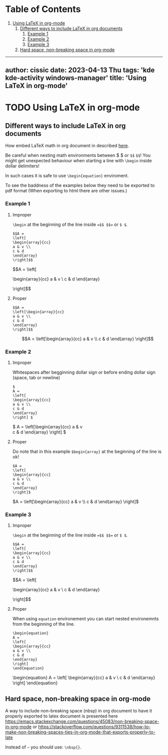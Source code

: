 
# Table of Contents

1.  [Using LaTeX in org-mode](#org9a44c74)
    1.  [Different ways to include LaTeX in org documents](#org85f7d5a)
        1.  [Example 1](#org5313f1d)
        2.  [Example 2](#org05013a8)
        3.  [Example 3](#org6dc5d96)
    2.  [Hard space, non-breaking space in org-mode](#org22a00ba)

---
author: cissic
date: 2023-04-13 Thu
tags: 'kde kde-activity windows-manager'
title: 'Using LaTeX in org-mode'
---


<a id="org9a44c74"></a>

# TODO Using LaTeX in org-mode


<a id="org85f7d5a"></a>

## Different ways to include LaTeX in org documents

How embed LaTeX math in org document in described [here](https://orgmode.org/manual/LaTeX-fragments.html).

Be careful when nesting math environments between $ $ or
`$$` `$$`!
You might get unexpected behaviour when starting a line with
`\begin`
inside dollar delimiters!

In such cases it is safe to use `\begin{equation}` enviroment.

To see the baddness of the examples below they need to be
exported to pdf format (When exporting to html there are other
issues.)


<a id="org5313f1d"></a>

### Example 1

1.  Improper

    `\begin` at the beginning of the line inside `=$$ $$=` or `$ $`.
    
        $$A =
        \left[
        \begin{array}{cc}
        a & v \\
        c & d
        \end{array}
        \right]$$
    
    $$A =
    \left[
    
    \begin{array}{cc}
    a & v \\
    c & d
    \end{array}
    
    \right]$$

2.  Proper

        $$A =
        \left[\begin{array}{cc}
        a & v \\
        c & d
        \end{array}
        \right]$$
    
    $$A =
    \left[\begin{array}{cc}
    a & v \\
    c & d
    \end{array}
    \right]$$


<a id="org05013a8"></a>

### Example 2

1.  Improper

    Whitespaces after begginning dollar sign or before ending dollar sign
    (space, tab or newline)
    
        $
        A =
        \left[
        \begin{array}{cc}
        a & v \\
        c & d
        \end{array}
        \right] $
    
    $
    A =
    \left[\begin{array}{cc}
    a & v   
    c & d
    \end{array}
    \right] $

2.  Proper

    Do note that in this example `$begin{array}` at the beginning of
    the line is ok!
    
        $A =
        \left[
        \begin{array}{cc}
        a & v \\
        c & d
        \end{array}
        \right]$
    
    $A =
    \left[\begin{array}{cc}
    a & v \\
    c & d
    \end{array}
    \right]$


<a id="org6dc5d96"></a>

### Example 3

1.  Improper

    `\begin` at the beginning of the line inside `=$$ $$=` or `$ $`.
    
        $$A =
        \left[
        \begin{array}{cc}
        a & v \\
        c & d
        \end{array}
        \right]$$
    
    $$A =
    \left[
    
    \begin{array}{cc}
    a & v \\
    c & d
    \end{array}
    
    \right]$$

2.  Proper

    When using `equation` environement you can start nested
    environemnts from the beginning of the line.
    
        \begin{equation}
        A =
        \left[
        \begin{array}{cc}
        a & v \\
        c & d
        \end{array}
        \right]
        \end{equation}
    
    \begin{equation}
    A =
    \left[
    \begin{array}{cc}
    a & v \\
    c & d
    \end{array}
    \right]
    \end{equation}


<a id="org22a00ba"></a>

## Hard space, non-breaking space in org-mode

A way to include non-breaking space (nbsp) in org document to
have it properly exported to latex document is
presented here
<https://emacs.stackexchange.com/questions/45083/non-breaking-space-in-org-mode>
or
<https://stackoverflow.com/questions/9311538/how-to-make-non-breaking-spaces-ties-in-org-mode-that-exports-properly-to-late>

Instead of `~` you should use: `\nbsp{}`.

